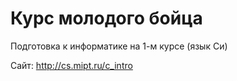 # Курс молодого бойца
Подготовка к информатике на 1-м курсе (язык Си)

Сайт: http://cs.mipt.ru/c_intro
